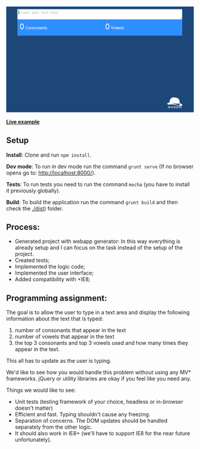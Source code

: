 <p align="center">
  <img src ="./docs/repo-header.gif" />
</p>

**[Live example](https://rawgit.com/hackhat/eike-test/v0.0.1/dist/index.html)**


## Setup

**Install**: Clone and run `npm install`.

**Dev mode**: To run in dev mode run the command `grunt serve` (If no browser opens go to: [http://localhost:8000/](http://localhost:8000/)).

**Tests**: To run tests you need to run the command `mocha` (you have to install it previously globally).

**Build**: To build the application run the command `grunt build` and then check the [./dist](./dist)) folder.


## Process:

 - Generated project with webapp generator: In this way everything is already setup
   and I can focus on the task instead of the setup of the project.
 - Created tests;
 - Implemented the logic code;
 - Implemented the user interface;
 - Added compatibility with +IE8;



## Programming assignment:

The goal is to allow the user to type in a text area and display the following information about the text that is typed:
1) number of consonants that appear in the text
2) number of vowels that appear in the text
2) the top 3 consonants and top 3 vowels used and how many times they appear in the text.

This all has to update as the user is typing.

We'd like to see how you would handle this problem without using any MV* frameworks.
jQuery or utility libraries are okay if you feel like you need any.

Things we would like to see:

- Unit tests (testing framework of your choice, headless or in-browser doesn't matter)
- Efficient and fast. Typing shouldn't cause any freezing.
- Separation of concerns. The DOM updates should be handled separately from the other logic.
- It should also work in IE8+ (we'll have to support IE8 for the near future unfortunately).
